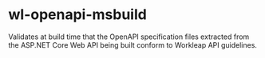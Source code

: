 # wl-openapi-msbuild
Validates at build time that the OpenAPI specification files extracted from the ASP.NET Core Web API being built conform to Workleap API guidelines.
